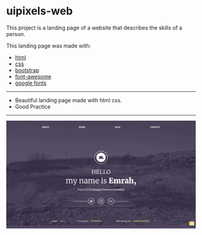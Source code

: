 # uipixels-web

This project is a landing page of a website that describes the skills of a person.

This landing page was made with:
  - [html](https://www.w3schools.com/html/)
  - [css](https://www.w3schools.com/css/default.asp)
  - [bootstrap](https://getbootstrap.com/)
  - [font-awesome](https://fontawesome.com/)
  - [google fonts](https://fonts.google.com/)
  
***

 -  Beautiful landing page made with html css.
 -  Good Practice

***

![Uipixels-Web](Uipixels-Web-1.png)
